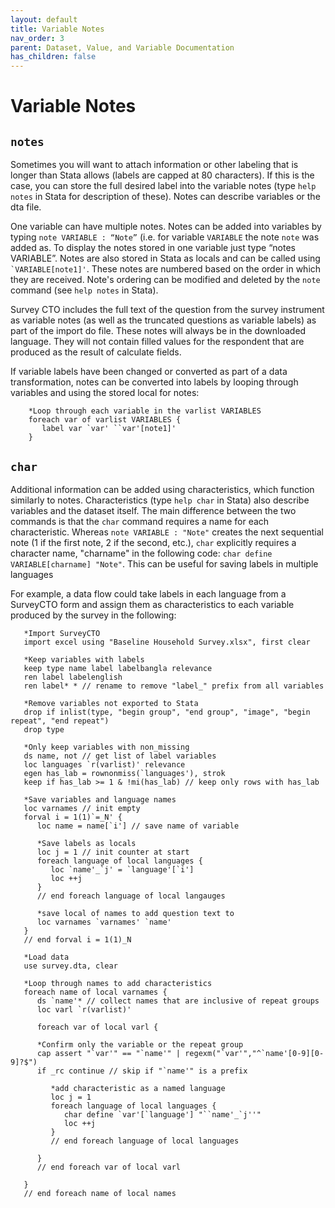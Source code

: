 ```yaml
---
layout: default
title: Variable Notes
nav_order: 3
parent: Dataset, Value, and Variable Documentation
has_children: false
---
```


# Variable Notes
## `notes`
Sometimes you will want to attach information or other labeling that is longer than Stata allows (labels are capped at 80 characters). If this is the case, you can store the full desired label into the variable notes (type `help notes` in Stata for description of these). Notes can describe variables or the dta file.

One variable can have multiple notes. Notes can be added into variables by typing  `note VARIABLE : “Note”` (i.e. for variable `VARIABLE` the note `note` was added as. To display the notes stored in one variable just type “notes VARIABLE”. Notes are also stored in Stata as locals and can be called using `` `VARIABLE[note1]' ``. These notes are numbered based on the order in which they are received. Note's ordering can be modified and deleted by the `note` command (see `help notes` in Stata).

Survey CTO includes the full text of the question from the survey instrument as variable notes (as well as the truncated questions as variable labels) as part of the import do file. These notes will always be in the downloaded language. They will not contain filled values for the respondent that are produced as the result of calculate fields.

If variable labels have been changed or converted as part of a data transformation, notes can be converted into labels by looping through variables and using the stored local for notes:
````        
    *Loop through each variable in the varlist VARIABLES
    foreach var of varlist VARIABLES {
       label var `var' ``var'[note1]'
    }
````

## `char`
Additional information can be added using characteristics, which function similarly to notes. Characteristics (type `help char` in Stata) also describe variables and the dataset itself.  The main difference between the two commands is that the `char` command requires a name for each characteristic. Whereas `note VARIABLE : "Note"` creates the next sequential note (1 if the first note, 2 if the second, etc.), `char` explicitly requires a character name, "charname" in the following code: `char define VARIABLE[charname] "Note"`. This can be useful for saving labels in multiple languages

For example, a data flow could take labels in each language from a SurveyCTO form and assign them as characteristics to each variable produced by the survey in the following:

````
   *Import SurveyCTO
   import excel using "Baseline Household Survey.xlsx", first clear
   
   *Keep variables with labels
   keep type name label labelbangla relevance
   ren label labelenglish
   ren label* * // rename to remove "label_" prefix from all variables
   
   *Remove variables not exported to Stata
   drop if inlist(type, "begin group", "end group", "image", "begin repeat", "end repeat")
   drop type

   *Only keep variables with non_missing
   ds name, not // get list of label variables
   loc languages `r(varlist)' relevance
   egen has_lab = rownonmiss(`languages'), strok
   keep if has_lab >= 1 & !mi(has_lab) // keep only rows with has_lab

   *Save variables and language names
   loc varnames // init empty
   forval i = 1(1)`=_N' {
      loc name = name[`i'] // save name of variable
      
      *Save labels as locals
      loc j = 1 // init counter at start
      foreach language of local languages {
         loc `name'_`j' = `language'[`i']
         loc ++j
      }
      // end foreach language of local langauges
      
      *save local of names to add question text to 
      loc varnames `varnames' `name'
   }
   // end forval i = 1(1)_N

   *Load data
   use survey.dta, clear
   
   *Loop through names to add characteristics
   foreach name of local varnames {
      ds `name'* // collect names that are inclusive of repeat groups
      loc varl `r(varlist)'
      
      foreach var of local varl {
     
      *Confirm only the variable or the repeat group
      cap assert "`var'" == "`name'" | regexm("`var'","^`name'[0-9][0-9]?$")
      if _rc continue // skip if "`name'" is a prefix
      
         *add characteristic as a named language
         loc j = 1 
         foreach language of local languages {
            char define `var'[`language'] "``name'_`j''"
            loc ++j
         }
         // end foreach language of local languages
         
      }
      // end foreach var of local varl
      
   }
   // end foreach name of local names
````
